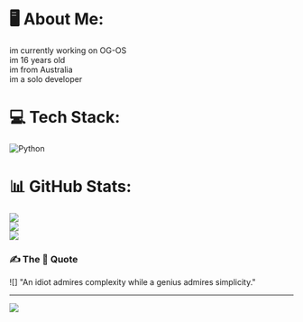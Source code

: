 # 🖥️ About Me:
im currently working on OG-OS<br>im 16 years old<br>im from Australia<br>im a solo developer<br>


# 💻 Tech Stack:
![Python](https://img.shields.io/badge/python-3670A0?style=for-the-badge&logo=python&logoColor=ffdd54)
# 📊 GitHub Stats:
![](https://github-readme-stats.vercel.app/api?username=og-technologies&theme=shadow_green&hide_border=false&include_all_commits=true&count_private=false)<br/>
![](https://github-readme-streak-stats.herokuapp.com/?user=og-technologies&theme=shadow_green&hide_border=false)<br/>
![](https://github-readme-stats.vercel.app/api/top-langs/?username=og-technologies&theme=shadow_green&hide_border=false&include_all_commits=true&count_private=false&layout=compact)

### ✍️ The 🐐 Quote
![] "An idiot admires complexity while a genius admires simplicity."

---
[![](https://visitcount.itsvg.in/api?id=og-technologies&icon=9&color=3)](https://visitcount.itsvg.in)

<!-- Proudly created with GPRM ( https://gprm.itsvg.in ) -->
